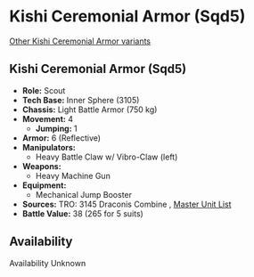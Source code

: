 # Kishi Ceremonial Armor (Sqd5) 

[Other Kishi Ceremonial Armor variants](../kishi_ceremonial_armor.md) 

## Kishi Ceremonial Armor (Sqd5) 

- **Role:** Scout 
- **Tech Base:** Inner Sphere (3105) 
- **Chassis:** Light Battle Armor (750 kg) 
- **Movement:** 4 
  - **Jumping:** 1 
- **Armor:** 6 (Reflective) 
- **Manipulators:** 
  - Heavy Battle Claw w/ Vibro-Claw (left) 
- **Weapons:** 
  - Heavy Machine Gun 
- **Equipment:** 
  - Mechanical Jump Booster 
- **Sources:** TRO: 3145 Draconis Combine , [Master Unit List](http://masterunitlist.info/Unit/Details/8736) 
- **Battle Value:** 38 (265 for 5 suits) 

## Availability 

Availability Unknown 

